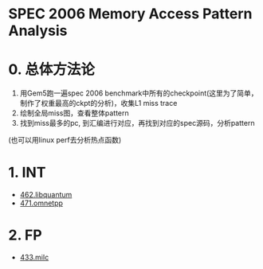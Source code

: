 # SPEC 2006 Memory Access Pattern Analysis

# 0. 总体方法论
1. 用Gem5跑一遍spec 2006 benchmark中所有的checkpoint(这里为了简单，制作了权重最高的ckpt的分析)，收集L1 miss trace
2. 绘制全局miss图，查看整体pattern
3. 找到miss最多的pc, 到汇编进行对应，再找到对应的spec源码，分析pattern

(也可以用linux perf去分析热点函数)

# 1. INT

* [462.libquantum](https://swevaw4b4lv.feishu.cn/docx/A8SodO5wzofOZyxBvdscdAEBnnh?from=from_copylink)
* [471.omnetpp](https://swevaw4b4lv.feishu.cn/docx/GfqKdfcivo0eElxQ2Dzc1HESn5c?from=from_copylink)

# 2. FP

* [433.milc](https://swevaw4b4lv.feishu.cn/docx/PstFdClK6oxlrCxv6R2ckhCDnsh?from=from_copylink)
